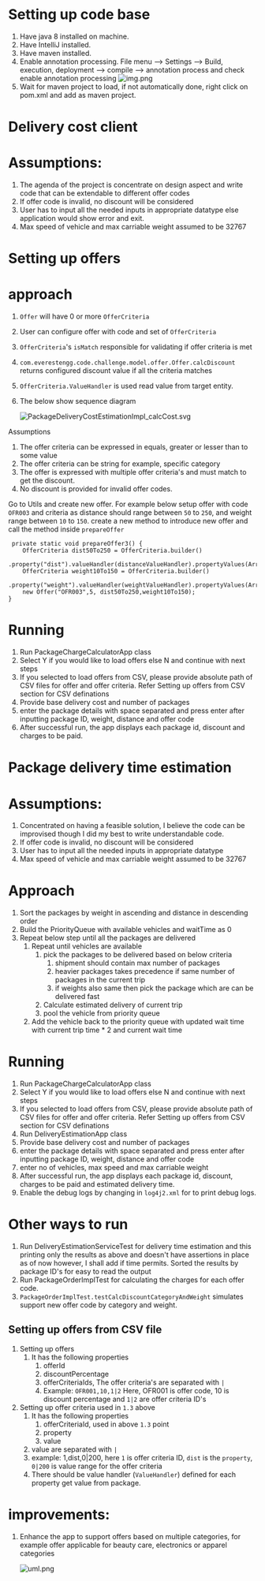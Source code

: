 
# Setting up code base

1. Have java 8 installed on machine.
2. Have IntelliJ installed.
3. Have maven installed.
4. Enable annotation processing. File menu --> Settings --> Build, execution, deployment --> compile --> annotation process and check  enable annotation processing
   ![img.png](img.png)
5. Wait for maven project to load, if not automatically done, right click on pom.xml and add as maven project.

# Delivery cost client
# Assumptions: 


1. The agenda of the project is concentrate on design aspect and write code that can be extendable to different offer codes
2. If offer code is invalid, no discount will be considered
3. User has to input all the needed inputs in appropriate datatype else application would show error and exit.
4. Max speed of vehicle and max carriable weight assumed to be 32767

# Setting up offers

# approach
   1. `Offer` will have 0 or more `OfferCriteria`
   2. User can configure offer with code and set of `OfferCriteria`
   3. `OfferCriteria`'s `isMatch` responsible for validating if offer criteria is met
   4. `com.everestengg.code.challenge.model.offer.Offer.calcDiscount` returns configured discount value if all the criteria matches
   5. `OfferCriteria.ValueHandler` is used read value from target entity.
   6. The below show sequence diagram
      
      ![PackageDeliveryCostEstimationImpl_calcCost.svg](PackageDeliveryCostEstimationImpl_calcCost.svg)


Assumptions
   1. The offer criteria can be expressed in equals, greater or lesser than to some value
   2. The offer criteria can be string for example, specific category
   3. The offer is expressed with multiple offer criteria's and must match to get the discount.
   4. No discount is provided for invalid offer codes.

Go to Utils and create new offer. For example below setup offer with code `OFR003` and criteria as 
distance should range between `50` to `250`, and weight range between `10` to `150`. create a new method to introduce new offer and call the method inside `prepareOffer`

     private static void prepareOffer3() {
        OfferCriteria dist50To250 = OfferCriteria.builder()
                .property("dist").valueHandler(distanceValueHandler).propertyValues(Arrays.asList("50","250")).build();
        OfferCriteria weight10To150 = OfferCriteria.builder()
                .property("weight").valueHandler(weightValueHandler).propertyValues(Arrays.asList("10","150")).build();
        new Offer("OFR003",5, dist50To250,weight10To150);
    }

# Running
1. Run PackageChargeCalculatorApp class
2. Select Y if you would like to load offers else N and continue with next steps
3. If you selected to load offers from CSV, please provide absolute path of CSV files for offer and offer criteria. Refer Setting up offers from CSV section for CSV definations
4. Provide base delivery cost and number of packages
5. enter the package details with space separated and press enter after inputting package ID, weight, distance and offer code
6. After successful run, the app displays each package id, discount and charges to be paid.

# Package delivery time estimation

# Assumptions:

1. Concentrated on having a feasible solution, I believe the code can be improvised though I did my best to write understandable code.
2. If offer code is invalid, no discount will be considered
3. User has to input all the needed inputs in appropriate datatype
4. Max speed of vehicle and max carriable weight assumed to be 32767

# Approach
1. Sort the packages by weight in ascending and distance in descending order
2. Build the PriorityQueue with available vehicles and waitTime as 0
3. Repeat below step until all the packages are delivered
   1. Repeat until vehicles are available
      1. pick the packages to be delivered based on below criteria
         1. shipment should contain max number of packages
         2. heavier packages takes precedence if same number of packages in the current trip
         3. if weights also same then pick the package which are can be delivered fast
      2. Calculate estimated delivery of current trip
      3. pool the vehicle from priority queue
   2. Add the vehicle back to the priority queue with updated wait time with current trip time * 2 and current wait time 


# Running
1. Run PackageChargeCalculatorApp class
2. Select Y if you would like to load offers else N and continue with next steps
3. If you selected to load offers from CSV, please provide absolute path of CSV files for offer and offer criteria. Refer Setting up offers from CSV section for CSV definations
4. Run DeliveryEstimationApp class
5. Provide base delivery cost and number of packages
6. enter the package details with space separated and press enter after inputting package ID, weight, distance and offer code
7. enter no of vehicles, max speed and max carriable weight
8. After successful run, the app displays each package id, discount, charges to be paid and estimated delivery time.
9. Enable the debug logs by changing in `log4j2.xml` for to print debug logs.


# Other ways to run

1. Run DeliveryEstimationServiceTest for delivery time estimation and this printing only the results as above and doesn't have assertions in place as of now however, I shall add if time permits. Sorted the results by package ID's for easy to read the output
2. Run PackageOrderImplTest for calculating the charges for each offer code.
3. `PackageOrderImplTest.testCalcDiscountCategoryAndWeight` simulates support new offer code by category and weight.


## Setting up offers from CSV file

1. Setting up offers
   1. It has the following properties
      1. offerId
      2. discountPercentage
      3. offerCriteriaIds, The offer criteria's are separated with `|`
      4. Example: `OFR001,10,1|2` Here, OFR001 is offer code, 10 is discount percentage and `1|2` are offer criteria ID's
2. Setting up offer criteria used in `1.3` above
   1. It has the following properties
      1. offerCriteriaId, used in above `1.3` point
      2. property
      3. value
   2. value are separated with `|`
   3. example: 1,dist,0|200, here `1` is offer criteria ID, `dist` is the `property`, `0|200` is value range for the offer criteria
   4. There should be value handler (`ValueHandler`) defined for each property get value from package.
   
# improvements:
1. Enhance the app to support offers based on multiple categories, for example offer applicable for beauty care, electronics or apparel categories


   ![uml.png](uml.png)







